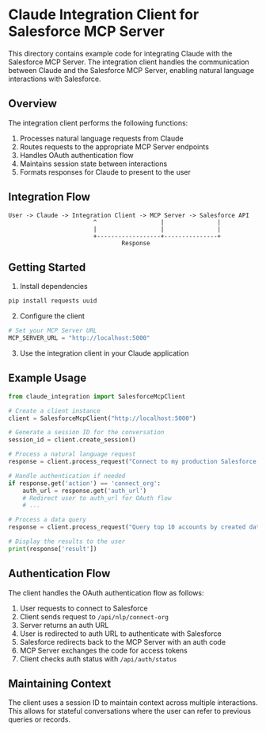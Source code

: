 # Claude Integration Client for Salesforce MCP Server

This directory contains example code for integrating Claude with the Salesforce MCP Server. The integration client handles the communication between Claude and the Salesforce MCP Server, enabling natural language interactions with Salesforce.

## Overview

The integration client performs the following functions:

1. Processes natural language requests from Claude
2. Routes requests to the appropriate MCP Server endpoints
3. Handles OAuth authentication flow
4. Maintains session state between interactions
5. Formats responses for Claude to present to the user

## Integration Flow

```
User -> Claude -> Integration Client -> MCP Server -> Salesforce API
                        ^                  |               |
                        |                  |               |
                        +------------------+---------------+
                                Response
```

## Getting Started

1. Install dependencies
```bash
pip install requests uuid
```

2. Configure the client
```python
# Set your MCP Server URL
MCP_SERVER_URL = "http://localhost:5000"
```

3. Use the integration client in your Claude application

## Example Usage

```python
from claude_integration import SalesforceMcpClient

# Create a client instance
client = SalesforceMcpClient("http://localhost:5000")

# Generate a session ID for the conversation
session_id = client.create_session()

# Process a natural language request
response = client.process_request("Connect to my production Salesforce org", session_id)

# Handle authentication if needed
if response.get('action') == 'connect_org':
    auth_url = response.get('auth_url')
    # Redirect user to auth_url for OAuth flow
    # ...

# Process a data query
response = client.process_request("Query top 10 accounts by created date", session_id)

# Display the results to the user
print(response['result'])
```

## Authentication Flow

The client handles the OAuth authentication flow as follows:

1. User requests to connect to Salesforce
2. Client sends request to `/api/nlp/connect-org`
3. Server returns an auth URL
4. User is redirected to auth URL to authenticate with Salesforce
5. Salesforce redirects back to the MCP Server with an auth code
6. MCP Server exchanges the code for access tokens
7. Client checks auth status with `/api/auth/status`

## Maintaining Context

The client uses a session ID to maintain context across multiple interactions. This allows for stateful conversations where the user can refer to previous queries or records.